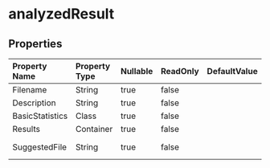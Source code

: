 # **analyzedResult**

 

## **Properties**

| Property Name | Property Type | Nullable |  ReadOnly | DefaultValue | Description | 
| :- | :- | :- |:- |  :- | :- |
|Filename|String|true|false |  ||
|Description|String|true|false |  ||
|BasicStatistics|Class|true|false |  ||
|Results|Container|true|false |  ||
|SuggestedFile|String|true|false |  |base64String Excel file|

